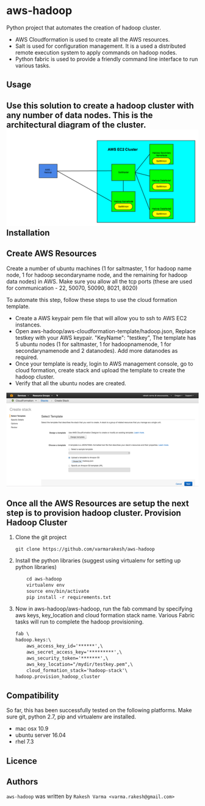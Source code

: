aws-hadoop
=======================
Python project that automates the creation of hadoop cluster.

 - AWS Cloudformation is used to create all the AWS resources.
 - Salt is used for configuration management. It is a used a distributed remote execution system to apply commands on hadoop nodes.
 - Python fabric is used to provide a friendly command line interface to run various tasks.


Usage
-----
Use this solution to create a hadoop cluster with any number of data nodes. This is the architectural diagram of the cluster.
![Architecture](docs/aws-hadoop-salt-communication.png)
Installation
------------

Create AWS Resources
-------------------------------
 Create a number of ubuntu machines (1 for saltmaster, 1 for hadoop name node, 1 for hadoop secondaryname node, and the remaining for hadoop data nodes) in AWS. Make sure you allow all the tcp ports (these are used for communication - 22, 50070, 50090, 8021, 8020)

To automate this step, follow these steps to use the cloud formation template.

 - Create a AWS keypair pem file that will allow you to ssh to AWS EC2 instances.
 - Open aws-hadoop/aws-cloudformation-template/hadoop.json,  Replace testkey with your AWS keypair. "KeyName": "testkey", The template has 5 ubuntu nodes (1 for saltmaster, 1 for hadoopnamenode, 1 for secondarynamenode and 2 datanodes). Add more datanodes as required.
 - Once your template is ready, login to AWS management console, go to cloud formation, create stack and upload the template to create the hadoop cluster.
 - Verify that all the ubuntu nodes are created.

![AWS Cloud Formation](docs/aws-cloud-formation.png)

Once all the AWS Resources are setup the next step is to provision hadoop cluster.
Provision Hadoop Cluster
----------------------------------

1. Clone the git project
    ```
    git clone https://github.com/varmarakesh/aws-hadoop
    ```
    
2. Install the python libraries (suggest using virtualenv for setting up python libraries)
    ```
        cd aws-hadoop
        virtualenv env
        source env/bin/activate
        pip install -r requirements.txt
    ```
    
3. Now in aws-hadoop/aws-hadoop, run the fab command by specifying aws keys, key_location and cloud formation stack name. Various Fabric tasks will run to complete the hadoop provisioning.

    ```
    fab \
	hadoop.keys:\
		aws_access_key_id='******',\
		aws_secret_access_key='*********',\
		aws_security_token='*******',\
		aws_key_location="/mydir/testkey.pem",\
		cloud_formation_stack='hadoop-stack'\
	hadoop.provision_hadoop_cluster
    ```

Compatibility
-------------
So far, this has been successfully tested on the following platforms. Make sure git, python 2.7, pip and virtualenv are installed.

 - mac osx 10.9
 - ubuntu server 16.04
 - rhel 7.3

Licence
-------

Authors
-------

`aws-hadoop` was written by `Rakesh Varma <varma.rakesh@gmail.com>`

